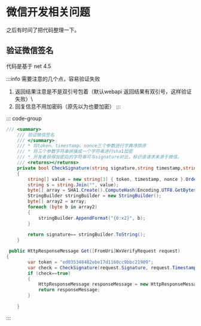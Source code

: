 # 微信开发相关问题

之后有时间了把代码整理一下。

## 验证微信签名
代码是基于 net 4.5 

:::info 需要注意的几个点，容易验证失败
1. 返回结果注意是不是双引号包着（默认webapi 返回结果有双引号，这样验证失败）\
2. 回复信息不用加密码（原先以为也要加密）
::: 

::: code-group
```c# [验证微信签名CheckSignature]
/// <summary>
	/// 验证微信签名
	/// </summary>
	/// * 将token、timestamp、nonce三个参数进行字典序排序
	/// * 将三个参数字符串拼接成一个字符串进行sha1加密
	/// * 开发者获得加密后的字符串可与signature对比，标识该请求来源于微信。
	/// <returns></returns>
	private bool CheckSignature(string signature,string timestamp,string nonce,string token)
	{
		string[] value = new string[3] { token, timestamp, nonce }.OrderBy((string z) => z).ToArray();
		string s = string.Join("", value);
		byte[] array = SHA1.Create().ComputeHash(Encoding.UTF8.GetBytes(s));
		StringBuilder stringBuilder = new StringBuilder();
		byte[] array2 = array;
		foreach (byte b in array2)
		{
			stringBuilder.AppendFormat("{0:x2}", b);
		}
		
		return signature== stringBuilder.ToString();
	}
```
```c# [webapi ]
 public HttpResponseMessage Get([FromUri]WxVerifyRequest request)
{	
		var token = "ed035348482ebe17d1160cc9bbc21909";
		var check = CheckSignature(request.Signature, request.Timestamp, request.Nonce, token);
		if (check==true)
		{
			HttpResponseMessage responseMessage = new HttpResponseMessage { Content = new StringContent(request.Echostr, Encoding.GetEncoding("UTF-8"), "text/plain") };
			return responseMessage;
		}
		
	}
```
:::
